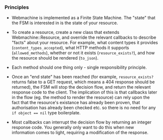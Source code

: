 ### Principles

* Webmachine is implemented as a Finite State Machine. The "state" that the FSM is interested in is the state of your resource.

* To create a resource, create a new class that extends Webmachine::Resource, and override the relevant callbacks to describe "facts" about your resource. For example, what content types it provides (`content_types_accepted`), what HTTP methods it supports (`allowed_methods`), whether or not it exists (`resource_exists?`), and how the resource should be rendered (`to_json`).

* Each method should one thing only - single responsibility principle.

* Once an "end state" has been reached (for example, `resource_exists?` returns false to a GET request, which means a 404 response should be returned), the FSM will stop the decision flow, and return the relevant response code to the client. The implication of this is that callbacks later in the flow (eg. the method to render the resource) can rely upon the fact that the resource's existance has already been proven, that authorisation has already been checked etc. so there is no need for any `if object == nil` type boilerplate.

* Most callbacks can interrupt the decision flow by returning an integer response code. You generally only want to do this when new information comes to light, requiring a modification of the response.

